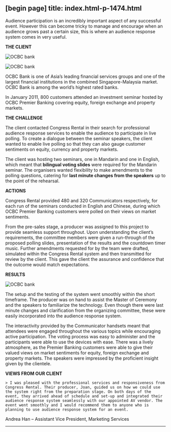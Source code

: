[begin page]
 title: index.html-p-1474.html
----------------------------------------------------------

Audience participation is an incredibly important aspect of any successful event. However this can become tricky to manage and encourage when an audience grows past a certain size, this is where an audience response system comes in very useful.

**THE CLIENT**

![OCBC bank](/wp-content/uploads/2011/09/case__OCBC_1.jpg)

![OCBC bank](/wp-content/uploads/2011/09/case__OCBC_2.jpg)

OCBC Bank is one of Asia’s leading financial services groups and one of the largest financial institutions in the combined Singapore-Malaysia market. OCBC Bank is among the world’s highest rated banks.

In January 2011, 800 customers attended an investment seminar hosted by OCBC Premier Banking covering equity, foreign exchange and property markets.

**THE CHALLENGE**

The client contacted Congress Rental in their search for professional audience response services to enable the audience to participate in live polling. To create a dialogue between the seminar speakers, the client wanted to enable live polling so that they can also gauge customer sentiments on equity, currency and property markets.

The client was hosting two seminars, one in Mandarin and one in English, which meant that **bilingual voting slides** were required for the Mandarin seminar. The organisers wanted flexibility to make amendments to the polling questions, catering for **last minute changes from the speakers** up to the point of the rehearsal.

**ACTIONS**

Congress Rental provided 480 and 320 Communicators respectively, for each run of the seminars conducted in English and Chinese, during which OCBC Premier Banking customers were polled on their views on market sentiments.

From the pre-sales stage, a producer was assigned to this project to provide seamless support throughout. Upon understanding the client’s requirements, the committee members were given a run-through of the proposed polling slides, presentation of the results and the countdown timer music. Further amendments requested for by the team were drafted, simulated within the Congress Rental system and then transmitted for review by the client. This gave the client the assurance and confidence that the outcome would match expectations.

**RESULTS**

![OCBC bank](/wp-content/uploads/2011/09/case__OCBC_3.jpg)

The setup and the testing of the system went smoothly within the short timeframe. The producer was on hand to assist the Master of Ceremony and the speakers to familiarize the technology. Even though there were last minute changes and clarification from the organizing committee, these were easily incorporated into the audience response system.

The interactivity provided by the Communicator handsets meant that attendees were engaged throughout the various topics while encouraging active participation. The voting process was easy to administer and the participants were able to use the devices with ease. There was a lively atmosphere, as the Premier Banking customers were able to give their valued views on market sentiments for equity, foreign exchange and property markets. The speakers were impressed by the proficient insight given by the clientele.

**VIEWS FROM OUR CLIENT**

	> I was pleased with the professional services and responsiveness from Congress Rental. Their producer, Joan, guided us on how we could use the system right from the preparation stage. On both days of the event, they arrived ahead of schedule and set-up and integrated their audience response system seamlessly with our appointed AV vendor. The event went smoothly and I would recommend them to anyone who is planning to use audience response system for an event.

Andrea Han – Assistant Vice President, Marketing Services




----------------------------------------------------------

